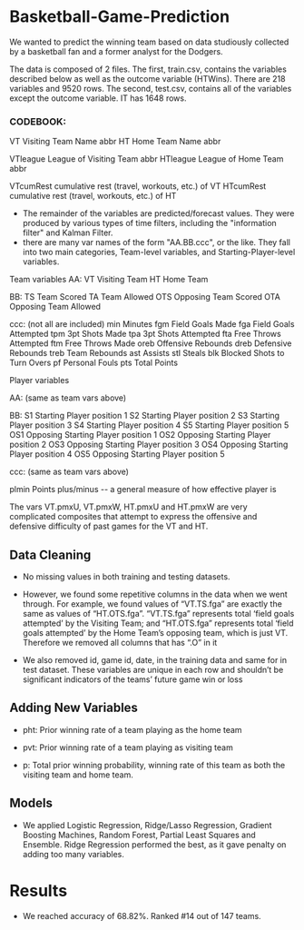 # Basketball-Game-Prediction
We wanted to predict the winning team based on data studiously collected by a basketball fan and a former analyst for the Dodgers. 

The data is composed of 2 files. The first, train.csv, contains the variables described below as well as the outcome variable (HTWins). There are 218 variables and 9520 rows. The second, test.csv, contains all of the variables except the outcome variable. IT has 1648 rows. 

### CODEBOOK:

VT Visiting Team Name abbr
HT Home Team Name abbr

VTleague League of Visiting Team abbr
HTleague League of Home Team abbr

VTcumRest cumulative rest (travel, workouts, etc.) of VT
HTcumRest cumulative rest (travel, workouts, etc.) of HT

* The remainder of the variables are predicted/forecast values. They were produced by various types of time filters, including the "information filter" and Kalman Filter.
* there are many var names of the form "AA.BB.ccc", or the like. They fall into two main categories, Team-level variables, and Starting-Player-level variables.

Team variables
AA:
VT Visiting Team
HT Home Team

BB:
TS Team Scored
TA Team Allowed
OTS Opposing Team Scored
OTA Opposing Team Allowed

ccc:
(not all are included)
min Minutes
fgm Field Goals Made
fga Field Goals Attempted
tpm 3pt Shots Made
tpa 3pt Shots Attempted
fta Free Throws Attempted
ftm Free Throws Made
oreb Offensive Rebounds
dreb Defensive Rebounds
treb Team Rebounds
ast Assists
stl Steals
blk Blocked Shots
to Turn Overs
pf Personal Fouls
pts Total Points

Player variables

AA:
(same as team vars above)

BB:
S1 Starting Player position 1
S2 Starting Player position 2
S3 Starting Player position 3
S4 Starting Player position 4
S5 Starting Player position 5
OS1 Opposing Starting Player position 1
OS2 Opposing Starting Player position 2
OS3 Opposing Starting Player position 3
OS4 Opposing Starting Player position 4
OS5 Opposing Starting Player position 5

ccc:
(same as team vars above)

plmin Points plus/minus -- a general measure of how effective player is

The vars VT.pmxU, VT.pmxW, HT.pmxU and HT.pmxW are very complicated composites that attempt to express the offensive and defensive difficulty of past games for the VT and HT.


## Data Cleaning

* No missing values in both training and testing datasets. 

* However, we found some repetitive columns in the data when we went through. For example, we found values of “VT.TS.fga” are exactly the same as values of “HT.OTS.fga”. “VT.TS.fga” represents total ‘field goals attempted’ by the Visiting Team; and “HT.OTS.fga” represents total ‘field goals attempted’ by the Home Team’s opposing team, which is just VT. Therefore we removed all columns that has “.O” in it

* We also removed id, game id, date, in the training data and same for in test dataset. These variables are unique in each row and shouldn’t be significant indicators of the teams’ future game win or loss

## Adding New Variables

* pht: Prior winning rate of a team playing as the home team

* pvt: Prior winning rate of a team playing as visiting team

* p: Total prior winning probability, winning rate of this team as both the visiting team and home team.


## Models

* We applied Logistic Regression, Ridge/Lasso Regression, Gradient Boosting Machines, Random Forest, Partial Least Squares and Ensemble. Ridge Regression performed the best, as it gave penalty on adding too many variables.

# Results

* We reached accuracy of 68.82%. Ranked #14 out of 147 teams.


